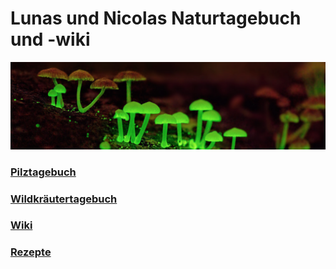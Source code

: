 # Lunas und Nicolas Naturtagebuch und -wiki
![](Bilder/index.png)
### [Pilztagebuch](ptagebuch.md)
### [Wildkräutertagebuch](ktagebuch.md)
### [Wiki](wiki.md)
### [Rezepte](rezepte.md)